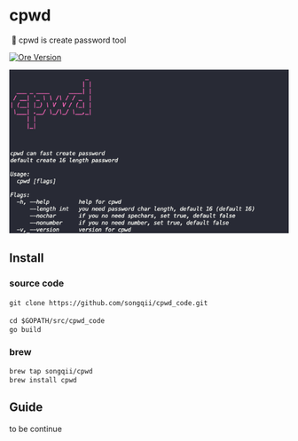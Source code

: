 # cpwd
 🚀 cpwd is create password tool

[![Ore Version](https://img.shields.io/badge/cpwd-0.0.3-brightgreen)](https://github.com/songqii/cpwd)


![](https://raw.githubusercontent.com/songqii/songqii.github.io/master/images/cpwd_1.png)
  

## Install


### source code
```shell
git clone https://github.com/songqii/cpwd_code.git

cd $GOPATH/src/cpwd_code
go build
```


### brew  

```
brew tap songqii/cpwd 
brew install cpwd
```


## Guide

to be continue

```shell

```


